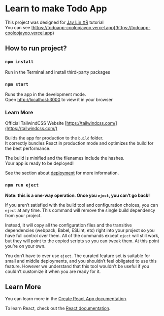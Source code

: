# Learn to make Todo App

This project was designed for [Jay Lin XR](https://www.youtube.com/channel/UC1rMgKD4Rn-7aVcymjlvhfQ/) tutorial\
You can see [https://todoapp-cooloojayoo.vercel.app](https://todoapp-cooloojayoo.vercel.app)

## How to run project?

### `npm install`

Run in the Terminal and install third-party packages

### `npm start`

Runs the app in the development mode.\
Open [http://localhost:3000](http://localhost:3000) to view it in your browser

### Learn More

Official TailwindCSS Website [https://tailwindcss.com/](https://tailwindcss.com/)



Builds the app for production to the `build` folder.\
It correctly bundles React in production mode and optimizes the build for the best performance.

The build is minified and the filenames include the hashes.\
Your app is ready to be deployed!

See the section about [deployment](https://facebook.github.io/create-react-app/docs/deployment) for more information.

### `npm run eject`

**Note: this is a one-way operation. Once you `eject`, you can’t go back!**

If you aren’t satisfied with the build tool and configuration choices, you can `eject` at any time. This command will remove the single build dependency from your project.

Instead, it will copy all the configuration files and the transitive dependencies (webpack, Babel, ESLint, etc) right into your project so you have full control over them. All of the commands except `eject` will still work, but they will point to the copied scripts so you can tweak them. At this point you’re on your own.

You don’t have to ever use `eject`. The curated feature set is suitable for small and middle deployments, and you shouldn’t feel obligated to use this feature. However we understand that this tool wouldn’t be useful if you couldn’t customize it when you are ready for it.

## Learn More

You can learn more in the [Create React App documentation](https://facebook.github.io/create-react-app/docs/getting-started).

To learn React, check out the [React documentation](https://reactjs.org/).
